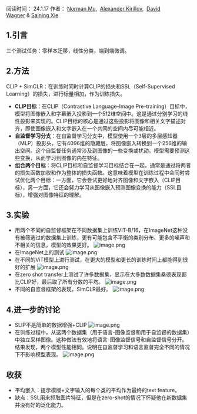 
阅读时间： 24.1.17
作者： [Norman Mu](https://link.springer.com/chapter/10.1007/978-3-031-19809-0_30#auth-Norman-Mu),  [Alexander Kirillov](https://link.springer.com/chapter/10.1007/978-3-031-19809-0_30#auth-Alexander-Kirillov),  [David Wagner](https://link.springer.com/chapter/10.1007/978-3-031-19809-0_30#auth-David-Wagner) & [Saining Xie](https://link.springer.com/chapter/10.1007/978-3-031-19809-0_30#auth-Saining-Xie)

## 1.引言

三个测试任务：零样本迁移，线性分类，端到端微调。

## 2.方法

CLIP + SimCLR：在训练时同时计算CLIP的损失和SSL（Self-Supervised Learning）的损失，进行标量相加，作为训练损失。

+ **CLIP目标**：在CLIP（Contrastive Language-Image Pre-training）目标中，模型将图像嵌入和字幕嵌入投影到一个512维空间中。这是通过分别学习的线性投影来实现的。CLIP目标的核心是通过这些投影将图像和相关文字描述对齐，即使图像嵌入和文字嵌入在一个共同的空间内尽可能相近。
+ **自监督学习分支**：在自监督学习分支中，模型使用一个3层的多层感知器（MLP）投影头，它有4096维的隐藏层，将图像嵌入转换到一个256维的输出空间。这个自监督任务通常涉及到图像的一些变换或扰动，模型需要预测这些变换，从而学习到图像的内在特征。
+ **组合两个目标**：将CLIP目标和自监督学习目标结合在一起，通常是通过将两者的损失函数加权和作为整体的损失函数。这意味着模型在训练过程中会同时尝试优化两个目标：一方面，它会尝试更好地对齐图像和文字嵌入（CLIP目标），另一方面，它还会努力学习从图像嵌入预测图像变换的能力（SSL目标），增强对图像特征的理解。


## 3.实验
+ 用两个不同的自监督框架在不同数据集上训练ViT-B/16，在ImageNet这种没有被筛选过的数据集上训练，更有可能包含不平衡的类别分布、更多的噪声和不相关的信息，模型的效果更好。
![image.png](https://cdn.jsdelivr.net/gh/Thomas333333/MyPostImage/Images/20240118104224.png)
+ 在ImageNet上的测试
![image.png](https://cdn.jsdelivr.net/gh/Thomas333333/MyPostImage/Images/20240118104711.png)
+ 在不同的ViT模型上进行测试，在更大的模型和更长的训练时间上都能得到很好的扩展
![image.png](https://cdn.jsdelivr.net/gh/Thomas333333/MyPostImage/Images/20240118104828.png)
+ 在zero shot transfer上测试了许多数据集，显示在大多数数据集桑德表现都比CLIP好，最后取了所有分数的平均。
![image.png](https://cdn.jsdelivr.net/gh/Thomas333333/MyPostImage/Images/20240118105013.png)
+ 不同的自监督框架的表现，SimCLR最好。
![image.png](https://cdn.jsdelivr.net/gh/Thomas333333/MyPostImage/Images/20240118105234.png)

## 4.进一步的讨论 
+ SLIP不是简单的数据增强+CLIP
![image.png](https://cdn.jsdelivr.net/gh/Thomas333333/MyPostImage/Images/20240118112109.png)
+ 在训练过程中，从这两个数据集（用于语言-图像监督和用于自监督的数据集）中独立采样图像。这种做法有效地将语言-图像监督信号和自监督信号分开。结果发现，两个模型性能相同。说明在自监督学习和语言监督完全不同的情况下不影响模型表现。
![image.png](https://cdn.jsdelivr.net/gh/Thomas333333/MyPostImage/Images/20240118112302.png)


## 收获
+ 平均嵌入：提示模版+文字输入的每个类的平均作为最终的text feature。
+ 缺点：SSL用来抓取图片特征，但是在zero-shot的情况下怀疑他在新数据集并没有好的泛化能力。

